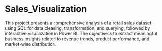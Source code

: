 # Sales_Visualization
This project presents a comprehensive analysis of a retail sales dataset using SQL for data cleaning, transformation, and querying, followed by interactive visualization in Power BI. The objective is to extract meaningful business insights related to revenue trends, product performance, and market-wise distribution.
